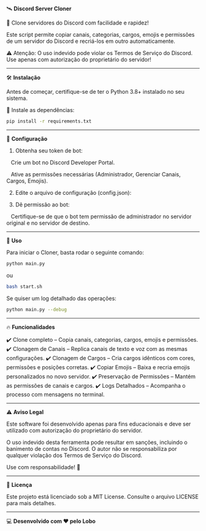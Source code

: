 🛰 **Discord Server Cloner**

🚀 Clone servidores do Discord com facilidade e rapidez!

Este script permite copiar canais, categorias, cargos, emojis e permissões de um servidor do Discord e recriá-los em outro automaticamente.

⚠️ Atenção: O uso indevido pode violar os Termos de Serviço do Discord. Use apenas com autorização do proprietário do servidor!

---

🛠 **Instalação**

Antes de começar, certifique-se de ter o Python 3.8+ instalado no seu sistema.

🔽 Instale as dependências:

```bash
pip install -r requirements.txt
```

---

📌 **Configuração**

1. Obtenha seu token de bot:

   Crie um bot no Discord Developer Portal.

   Ative as permissões necessárias (Administrador, Gerenciar Canais, Cargos, Emojis).

2. Edite o arquivo de configuração (config.json):

3. Dê permissão ao bot:

   Certifique-se de que o bot tem permissão de administrador no servidor original e no servidor de destino.

---

🚀 **Uso**

Para iniciar o Cloner, basta rodar o seguinte comando:

```bash
python main.py
```

ou

```bash
bash start.sh
```

Se quiser um log detalhado das operações:

```bash
python main.py --debug
```

---

🔥 **Funcionalidades**

✔️ Clone completo – Copia canais, categorias, cargos, emojis e permissões.
✔️ Clonagem de Canais – Replica canais de texto e voz com as mesmas configurações.
✔️ Clonagem de Cargos – Cria cargos idênticos com cores, permissões e posições corretas.
✔️ Copiar Emojis – Baixa e recria emojis personalizados no novo servidor.
✔️ Preservação de Permissões – Mantém as permissões de canais e cargos.
✔️ Logs Detalhados – Acompanha o processo com mensagens no terminal.

---

⚠️ **Aviso Legal**

Este software foi desenvolvido apenas para fins educacionais e deve ser utilizado com autorização do proprietário do servidor.

O uso indevido desta ferramenta pode resultar em sanções, incluindo o banimento de contas no Discord.
O autor não se responsabiliza por qualquer violação dos Termos de Serviço do Discord.

Use com responsabilidade! 🚨

---

📜 **Licença**

Este projeto está licenciado sob a MIT License. Consulte o arquivo LICENSE para mais detalhes.

---

💻 **Desenvolvido com ❤️ pelo Lobo**